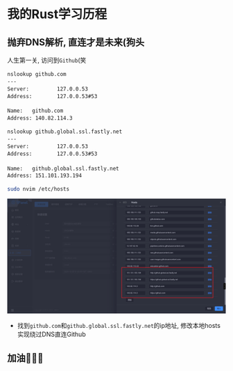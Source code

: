 # 我的Rust学习历程
## 抛弃DNS解析, 直连才是未来(狗头

人生第一关, 访问到`Github`(笑

```bash
nslookup github.com
---
Server:         127.0.0.53
Address:        127.0.0.53#53

Name:   github.com
Address: 140.82.114.3
```

```bash
nslookup github.global.ssl.fastly.net
---
Server:         127.0.0.53
Address:        127.0.0.53#53

Name:   github.global.ssl.fastly.net
Address: 151.101.193.194
```

```bash
sudo nvim /etc/hosts
```

![DirectConnect](/Picture/DirectConnection.png)

- 找到`github.com`和`github.global.ssl.fastly.net`的ip地址, 修改本地hosts实现绕过DNS直连Github

## 加油🥳🥳🥳

